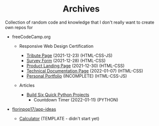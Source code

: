 <h1 align='center'>Archives</h1>
Collection of random code and knowledge that I don't really want to create own repos for


+ freeCodeCamp.org
	+ Responsive Web Design Certification
		+ [Tribute Page](https://github.com/CottageCabbage/Archives/tree/main/FreeCodeCamp/01_Responsive-Web-Design-Projects/01_Tribute-Page) (2021-12-23) (HTML-CSS-JS)
		+ [Survey Form](https://github.com/CottageCabbage/Archives/tree/main/FreeCodeCamp/01_Responsive-Web-Design-Projects/02_Survey-Form) (2021-12-28) (HTML-CSS)
		+ [Product Landing Page](https://github.com/CottageCabbage/Archives/tree/main/FreeCodeCamp/01_Responsive-Web-Design-Projects/03_Product-Landing-Page) (2021-12-30) (HTML-CSS)
		+ [Technical Documentation Page](https://github.com/CottageCabbage/Archives/tree/main/FreeCodeCamp/01_Responsive-Web-Design-Projects/04_Technical-Documentation-Page) (2022-01-07) (HTML-CSS)
		+ [Personal Portfolio](https://github.com/CottageCabbage/Archives/tree/main/FreeCodeCamp/01_Responsive-Web-Design-Projects/05_Personal-Portfolio) (INCOMPLETE) (HTML-CSS-JS)

	+ Articles 
		+ [Build Six Quick Python Projects](https://www.freecodecamp.org/news/build-six-quick-python-projects/) 
			+ Countdown Timer (2022-01-11) (PYTHON)

+ [florinpop17/app-ideas](https://github.com/florinpop17/app-ideas)
	+ [Calculator](https://github.com/florinpop17/app-ideas/blob/master/Projects/1-Beginner/Calculator-App.md) (TEMPLATE - didn't start yet)